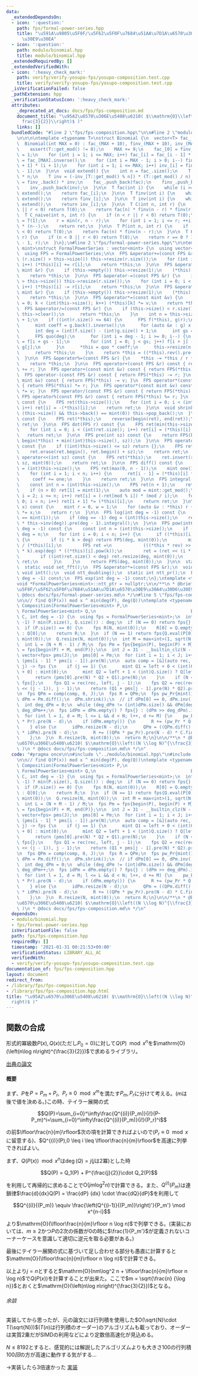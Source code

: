 ```yaml
---
data:
  _extendedDependsOn:
  - icon: ':question:'
    path: fps/formal-power-series.hpp
    title: "\u591A\u9805\u5F0F/\u5F62\u5F0F\u7684\u51AA\u7D1A\u6570\u30E9\u30A4\u30D6\
      \u30E9\u30EA"
  - icon: ':question:'
    path: modulo/binomial.hpp
    title: modulo/binomial.hpp
  _extendedRequiredBy: []
  _extendedVerifiedWith:
  - icon: ':heavy_check_mark:'
    path: verify/verify-yosupo-fps/yosupo-composition.test.cpp
    title: verify/verify-yosupo-fps/yosupo-composition.test.cpp
  _isVerificationFailed: false
  _pathExtension: hpp
  _verificationStatusIcon: ':heavy_check_mark:'
  attributes:
    _deprecated_at_docs: docs/fps/fps-composition.md
    document_title: "\u95A2\u6570\u306E\u5408\u6210( $\\mathrm{O}\\left((N \\log N)^{\\\
      frac{3}{2}}\\right)$ )"
    links: []
  bundledCode: "#line 2 \"fps/fps-composition.hpp\"\n\n#line 2 \"modulo/binomial.hpp\"\
    \n\n\n\ntemplate <typename T>\nstruct Binomial {\n  vector<T> fac_, finv_, inv_;\n\
    \  Binomial(int MAX = 0) : fac_(MAX + 10), finv_(MAX + 10), inv_(MAX + 10) {\n\
    \    assert(T::get_mod() != 0);\n    MAX += 9;\n    fac_[0] = finv_[0] = inv_[0]\
    \ = 1;\n    for (int i = 1; i <= MAX; i++) fac_[i] = fac_[i - 1] * i;\n    finv_[MAX]\
    \ = fac_[MAX].inverse();\n    for (int i = MAX - 1; i > 0; i--) finv_[i] = finv_[i\
    \ + 1] * (i + 1);\n    for (int i = 1; i <= MAX; i++) inv_[i] = finv_[i] * fac_[i\
    \ - 1];\n  }\n\n  void extend() {\n    int n = fac_.size();\n    T fac = fac_.back()\
    \ * n;\n    T inv = (-inv_[T::get_mod() % n]) * (T::get_mod() / n);\n    T finv\
    \ = finv_.back() * inv;\n    fac_.push_back(fac);\n    finv_.push_back(finv);\n\
    \    inv_.push_back(inv);\n  }\n\n  T fac(int i) {\n    while (i >= (int)fac_.size())\
    \ extend();\n    return fac_[i];\n  }\n\n  T finv(int i) {\n    while (i >= (int)finv_.size())\
    \ extend();\n    return finv_[i];\n  }\n\n  T inv(int i) {\n    while (i >= (int)inv_.size())\
    \ extend();\n    return inv_[i];\n  }\n\n  T C(int n, int r) {\n    if (n < r\
    \ || r < 0) return T(0);\n    return fac(n) * finv(n - r) * finv(r);\n  }\n\n\
    \  T C_naive(int n, int r) {\n    if (n < r || r < 0) return T(0);\n    T ret\
    \ = T(1);\n    r = min(r, n - r);\n    for (int i = 1; i <= r; ++i) ret *= inv(i)\
    \ * (n--);\n    return ret;\n  }\n\n  T P(int n, int r) {\n    if (n < r || r\
    \ < 0) return T(0);\n    return fac(n) * finv(n - r);\n  }\n\n  T H(int n, int\
    \ r) {\n    if (n < 0 || r < 0) return T(0);\n    return r == 0 ? 1 : C(n + r\
    \ - 1, r);\n  }\n};\n#line 2 \"fps/formal-power-series.hpp\"\n\ntemplate <typename\
    \ mint>\nstruct FormalPowerSeries : vector<mint> {\n  using vector<mint>::vector;\n\
    \  using FPS = FormalPowerSeries;\n\n  FPS &operator+=(const FPS &r) {\n    if\
    \ (r.size() > this->size()) this->resize(r.size());\n    for (int i = 0; i < (int)r.size();\
    \ i++) (*this)[i] += r[i];\n    return *this;\n  }\n\n  FPS &operator+=(const\
    \ mint &r) {\n    if (this->empty()) this->resize(1);\n    (*this)[0] += r;\n\
    \    return *this;\n  }\n\n  FPS &operator-=(const FPS &r) {\n    if (r.size()\
    \ > this->size()) this->resize(r.size());\n    for (int i = 0; i < (int)r.size();\
    \ i++) (*this)[i] -= r[i];\n    return *this;\n  }\n\n  FPS &operator-=(const\
    \ mint &r) {\n    if (this->empty()) this->resize(1);\n    (*this)[0] -= r;\n\
    \    return *this;\n  }\n\n  FPS &operator*=(const mint &v) {\n    for (int k\
    \ = 0; k < (int)this->size(); k++) (*this)[k] *= v;\n    return *this;\n  }\n\n\
    \  FPS &operator/=(const FPS &r) {\n    if (this->size() < r.size()) {\n     \
    \ this->clear();\n      return *this;\n    }\n    int n = this->size() - r.size()\
    \ + 1;\n    if ((int)r.size() <= 64) {\n      FPS f(*this), g(r);\n      g.shrink();\n\
    \      mint coeff = g.back().inverse();\n      for (auto &x : g) x *= coeff;\n\
    \      int deg = (int)f.size() - (int)g.size() + 1;\n      int gs = g.size();\n\
    \      FPS quo(deg);\n      for (int i = deg - 1; i >= 0; i--) {\n        quo[i]\
    \ = f[i + gs - 1];\n        for (int j = 0; j < gs; j++) f[i + j] -= quo[i] *\
    \ g[j];\n      }\n      *this = quo * coeff;\n      this->resize(n, mint(0));\n\
    \      return *this;\n    }\n    return *this = ((*this).rev().pre(n) * r.rev().inv(n)).pre(n).rev();\n\
    \  }\n\n  FPS &operator%=(const FPS &r) {\n    *this -= *this / r * r;\n    shrink();\n\
    \    return *this;\n  }\n\n  FPS operator+(const FPS &r) const { return FPS(*this)\
    \ += r; }\n  FPS operator+(const mint &v) const { return FPS(*this) += v; }\n\
    \  FPS operator-(const FPS &r) const { return FPS(*this) -= r; }\n  FPS operator-(const\
    \ mint &v) const { return FPS(*this) -= v; }\n  FPS operator*(const FPS &r) const\
    \ { return FPS(*this) *= r; }\n  FPS operator*(const mint &v) const { return FPS(*this)\
    \ *= v; }\n  FPS operator/(const FPS &r) const { return FPS(*this) /= r; }\n \
    \ FPS operator%(const FPS &r) const { return FPS(*this) %= r; }\n  FPS operator-()\
    \ const {\n    FPS ret(this->size());\n    for (int i = 0; i < (int)this->size();\
    \ i++) ret[i] = -(*this)[i];\n    return ret;\n  }\n\n  void shrink() {\n    while\
    \ (this->size() && this->back() == mint(0)) this->pop_back();\n  }\n\n  FPS rev()\
    \ const {\n    FPS ret(*this);\n    reverse(begin(ret), end(ret));\n    return\
    \ ret;\n  }\n\n  FPS dot(FPS r) const {\n    FPS ret(min(this->size(), r.size()));\n\
    \    for (int i = 0; i < (int)ret.size(); i++) ret[i] = (*this)[i] * r[i];\n \
    \   return ret;\n  }\n\n  FPS pre(int sz) const {\n    return FPS(begin(*this),\
    \ begin(*this) + min((int)this->size(), sz));\n  }\n\n  FPS operator>>(int sz)\
    \ const {\n    if ((int)this->size() <= sz) return {};\n    FPS ret(*this);\n\
    \    ret.erase(ret.begin(), ret.begin() + sz);\n    return ret;\n  }\n\n  FPS\
    \ operator<<(int sz) const {\n    FPS ret(*this);\n    ret.insert(ret.begin(),\
    \ sz, mint(0));\n    return ret;\n  }\n\n  FPS diff() const {\n    const int n\
    \ = (int)this->size();\n    FPS ret(max(0, n - 1));\n    mint one(1), coeff(1);\n\
    \    for (int i = 1; i < n; i++) {\n      ret[i - 1] = (*this)[i] * coeff;\n \
    \     coeff += one;\n    }\n    return ret;\n  }\n\n  FPS integral() const {\n\
    \    const int n = (int)this->size();\n    FPS ret(n + 1);\n    ret[0] = mint(0);\n\
    \    if (n > 0) ret[1] = mint(1);\n    auto mod = mint::get_mod();\n    for (int\
    \ i = 2; i <= n; i++) ret[i] = (-ret[mod % i]) * (mod / i);\n    for (int i =\
    \ 0; i < n; i++) ret[i + 1] *= (*this)[i];\n    return ret;\n  }\n\n  mint eval(mint\
    \ x) const {\n    mint r = 0, w = 1;\n    for (auto &v : *this) r += w * v, w\
    \ *= x;\n    return r;\n  }\n\n  FPS log(int deg = -1) const {\n    assert((*this)[0]\
    \ == mint(1));\n    if (deg == -1) deg = (int)this->size();\n    return (this->diff()\
    \ * this->inv(deg)).pre(deg - 1).integral();\n  }\n\n  FPS pow(int64_t k, int\
    \ deg = -1) const {\n    const int n = (int)this->size();\n    if (deg == -1)\
    \ deg = n;\n    for (int i = 0; i < n; i++) {\n      if ((*this)[i] != mint(0))\
    \ {\n        if (i * k > deg) return FPS(deg, mint(0));\n        mint rev = mint(1)\
    \ / (*this)[i];\n        FPS ret =\n            (((*this * rev) >> i).log(deg)\
    \ * k).exp(deg) * ((*this)[i].pow(k));\n        ret = (ret << (i * k)).pre(deg);\n\
    \        if ((int)ret.size() < deg) ret.resize(deg, mint(0));\n        return\
    \ ret;\n      }\n    }\n    return FPS(deg, mint(0));\n  }\n\n  static void *ntt_ptr;\n\
    \  static void set_fft();\n  FPS &operator*=(const FPS &r);\n  void ntt();\n \
    \ void intt();\n  void ntt_doubling();\n  static int ntt_pr();\n  FPS inv(int\
    \ deg = -1) const;\n  FPS exp(int deg = -1) const;\n};\ntemplate <typename mint>\n\
    void *FormalPowerSeries<mint>::ntt_ptr = nullptr;\n\n/**\n * @brief \u591A\u9805\
    \u5F0F/\u5F62\u5F0F\u7684\u51AA\u7D1A\u6570\u30E9\u30A4\u30D6\u30E9\u30EA\n *\
    \ @docs docs/fps/formal-power-series.md\n */\n#line 5 \"fps/fps-composition.hpp\"\
    \n\n// find Q(P(x)) mod x ^ min(deg(P), deg(Q))\ntemplate <typename mint>\nFormalPowerSeries<mint>\
    \ Composition(FormalPowerSeries<mint> P,\n                                   \
    \ FormalPowerSeries<mint> Q,\n                                    Binomial<mint>&\
    \ C, int deg = -1) {\n  using fps = FormalPowerSeries<mint>;\n  int N = (deg ==\
    \ -1) ? min(P.size(), Q.size()) : deg;\n  if (N == 0) return fps{};\n  P.shrink();\n\
    \  if (P.size() == 0) {\n    fps R(N, mint(0));\n    R[0] = Q.empty() ? mint(0)\
    \ : Q[0];\n    return R;\n  }\n  if (N == 1) return fps{Q.eval(P[0])};\n\n  P.resize(N,\
    \ mint(0));\n  Q.resize(N, mint(0));\n  int M = max<int>(1, sqrt(N / log2(N)));\n\
    \  int L = (N + M - 1) / M;\n  fps Pm = fps{begin(P), begin(P) + M};\n  fps Pr\
    \ = fps{begin(P) + M, end(P)};\n\n  int J = 31 - __builtin_clz(N - 1) + 1;\n \
    \ vector<fps> pms(J);\n  pms[0] = Pm;\n  for (int i = 1; i < J; i++) pms[i] =\
    \ (pms[i - 1] * pms[i - 1]).pre(N);\n\n  auto comp = [&](auto rec, int left, int\
    \ j) -> fps {\n    if (j == 1) {\n      mint Q1 = left + 0 < (int)Q.size() ? Q[left\
    \ + 0] : mint(0);\n      mint Q2 = left + 1 < (int)Q.size() ? Q[left + 1] : mint(0);\n\
    \      return (pms[0].pre(N) * Q2 + Q1).pre(N);\n    }\n    if (N <= left) return\
    \ fps{};\n    fps Q1 = rec(rec, left, j - 1);\n    fps Q2 = rec(rec, left + (1\
    \ << (j - 1)), j - 1);\n    return (Q1 + pms[j - 1].pre(N) * Q2).pre(N);\n  };\n\
    \n  fps QPm = comp(comp, 0, J);\n  fps R = QPm;\n  fps pw_Pr{mint(1)};\n  fps\
    \ dPm = Pm.diff();\n  dPm.shrink();\n  // if dPm[0] == 0, dPm.inv() is undefined\n\
    \  int deg_dPm = 0;\n  while (deg_dPm != (int)dPm.size() && dPm[deg_dPm] == mint(0))\
    \ deg_dPm++;\n  fps idPm = dPm.empty() ? fps{} : (dPm >> deg_dPm).inv(N);\n\n\
    \  for (int l = 1, d = M; l <= L && d < N; l++, d += M) {\n    pw_Pr = (pw_Pr\
    \ * Pr).pre(N - d);\n    if (dPm.empty()) {\n      R += (pw_Pr * Q[l]) << d;\n\
    \    } else {\n      idPm.resize(N - d);\n      QPm = ((QPm.diff() >> deg_dPm)\
    \ * idPm).pre(N - d);\n      R += ((QPm * pw_Pr).pre(N - d) * C.finv(l)) << d;\n\
    \    };\n  }\n  R.resize(N, mint(0));\n  return R;\n}\n\n/**\n * @brief \u95A2\
    \u6570\u306E\u5408\u6210( $\\mathrm{O}\\left((N \\log N)^{\\frac{3}{2}}\\right)$\
    \ )\n * @docs docs/fps/fps-composition.md\n */\n"
  code: "#pragma once\n\n#include \"../modulo/binomial.hpp\"\n#include \"./formal-power-series.hpp\"\
    \n\n// find Q(P(x)) mod x ^ min(deg(P), deg(Q))\ntemplate <typename mint>\nFormalPowerSeries<mint>\
    \ Composition(FormalPowerSeries<mint> P,\n                                   \
    \ FormalPowerSeries<mint> Q,\n                                    Binomial<mint>&\
    \ C, int deg = -1) {\n  using fps = FormalPowerSeries<mint>;\n  int N = (deg ==\
    \ -1) ? min(P.size(), Q.size()) : deg;\n  if (N == 0) return fps{};\n  P.shrink();\n\
    \  if (P.size() == 0) {\n    fps R(N, mint(0));\n    R[0] = Q.empty() ? mint(0)\
    \ : Q[0];\n    return R;\n  }\n  if (N == 1) return fps{Q.eval(P[0])};\n\n  P.resize(N,\
    \ mint(0));\n  Q.resize(N, mint(0));\n  int M = max<int>(1, sqrt(N / log2(N)));\n\
    \  int L = (N + M - 1) / M;\n  fps Pm = fps{begin(P), begin(P) + M};\n  fps Pr\
    \ = fps{begin(P) + M, end(P)};\n\n  int J = 31 - __builtin_clz(N - 1) + 1;\n \
    \ vector<fps> pms(J);\n  pms[0] = Pm;\n  for (int i = 1; i < J; i++) pms[i] =\
    \ (pms[i - 1] * pms[i - 1]).pre(N);\n\n  auto comp = [&](auto rec, int left, int\
    \ j) -> fps {\n    if (j == 1) {\n      mint Q1 = left + 0 < (int)Q.size() ? Q[left\
    \ + 0] : mint(0);\n      mint Q2 = left + 1 < (int)Q.size() ? Q[left + 1] : mint(0);\n\
    \      return (pms[0].pre(N) * Q2 + Q1).pre(N);\n    }\n    if (N <= left) return\
    \ fps{};\n    fps Q1 = rec(rec, left, j - 1);\n    fps Q2 = rec(rec, left + (1\
    \ << (j - 1)), j - 1);\n    return (Q1 + pms[j - 1].pre(N) * Q2).pre(N);\n  };\n\
    \n  fps QPm = comp(comp, 0, J);\n  fps R = QPm;\n  fps pw_Pr{mint(1)};\n  fps\
    \ dPm = Pm.diff();\n  dPm.shrink();\n  // if dPm[0] == 0, dPm.inv() is undefined\n\
    \  int deg_dPm = 0;\n  while (deg_dPm != (int)dPm.size() && dPm[deg_dPm] == mint(0))\
    \ deg_dPm++;\n  fps idPm = dPm.empty() ? fps{} : (dPm >> deg_dPm).inv(N);\n\n\
    \  for (int l = 1, d = M; l <= L && d < N; l++, d += M) {\n    pw_Pr = (pw_Pr\
    \ * Pr).pre(N - d);\n    if (dPm.empty()) {\n      R += (pw_Pr * Q[l]) << d;\n\
    \    } else {\n      idPm.resize(N - d);\n      QPm = ((QPm.diff() >> deg_dPm)\
    \ * idPm).pre(N - d);\n      R += ((QPm * pw_Pr).pre(N - d) * C.finv(l)) << d;\n\
    \    };\n  }\n  R.resize(N, mint(0));\n  return R;\n}\n\n/**\n * @brief \u95A2\
    \u6570\u306E\u5408\u6210( $\\mathrm{O}\\left((N \\log N)^{\\frac{3}{2}}\\right)$\
    \ )\n * @docs docs/fps/fps-composition.md\n */\n"
  dependsOn:
  - modulo/binomial.hpp
  - fps/formal-power-series.hpp
  isVerificationFile: false
  path: fps/fps-composition.hpp
  requiredBy: []
  timestamp: '2021-01-31 00:21:53+09:00'
  verificationStatus: LIBRARY_ALL_AC
  verifiedWith:
  - verify/verify-yosupo-fps/yosupo-composition.test.cpp
documentation_of: fps/fps-composition.hpp
layout: document
redirect_from:
- /library/fps/fps-composition.hpp
- /library/fps/fps-composition.hpp.html
title: "\u95A2\u6570\u306E\u5408\u6210( $\\mathrm{O}\\left((N \\log N)^{\\frac{3}{2}}\\\
  right)$ )"
---
```


## 関数の合成

形式的冪級数$P(x),Q(x)$(ただし$P_0 = 0$)に対して$Q(P) \mod x^{n}$を$\mathrm{O}(\left(n\log n\right)^{\frac{3}{2}})$で求めるライブラリ。

[出典の論文](http://www.eecs.harvard.edu/~htk/publication/1978-jacm-brent-kung.pdf)

#### 概要

まず、$P$を$P = P_m + P_r,\ \ P_r \equiv 0 \mod x^m$を満たす$P_m,P_r$に分けて考える。($m$は後で値を決める。)この時、テイラー展開の式

$$Q(P)=\sum_{i=0}^\infty\frac{Q^{(i)}(P_m)}{i!}(P-P_m)^i=\sum_{i=0}^\infty\frac{Q^{(i)}(P_m)}{i!}(P_r)^i$$

の前$\lfloor\frac{n}{m}\rfloor$次の項を計算できればよいので($P_r \equiv 0 \mod x$に留意する)、$Q^{(i)}(P),0 \leq i \leq \lfloor\frac{n}{m}\rfloor$を高速に列挙できればよい。

まず、$Q(P(x))\mod x^n$は$\deg(Q) = j$($j$は2冪)とした時

$$Q(P) = Q_1(P) + P^{\frac{j}{2}}\cdot Q_2(P)$$

を利用して再帰的に求めることで$\mathrm{O}(jm\log^2 n)$で計算できる。また、$Q^{(i)}(P_m)$は連鎖律$\frac{d}{dx}Q(P) = \frac{dP} {dx} \cdot \frac{dQ}{dP}$を利用して

$$Q^{(i)}{(P_m)} \equiv \frac{\left(Q^{(i-1)}{(P_m)}\right)'}{P_m'} \mod x^{n-i}$$

より$\mathrm{O}(\lfloor\frac{n}{m}\rfloor n \log n)$で列挙できる。(実装においては、$m \geq 2$かつ$P$の$2$次の係数が$0$の時に$\frac{1}{P_m'}$が定義されないコーナーケースを意識して適切に逆元を取る必要がある。)

最後にテイラー展開の式に基づいて足し合わせる部分も愚直に計算すると$\mathrm{O}(\lfloor\frac{n}{m}\rfloor n \log n)$で計算できる。

以上より$j = n$とすると$\mathrm{O}(nm\log^2 n + \lfloor\frac{n}{m}\rfloor n \log n)$で$Q(P(x))$を計算することが出来た。ここで$m = \sqrt{\frac{n} {\log n}}$とおくと$\mathrm{O}(\left(n\log n\right)^{\frac{3}{2}})$となる。

###### 余談

実装してから思ったが、元の論文には行列積を使用した$O(\sqrt{N}\cdot T(\sqrt{N}))$($T(n)$は行列積のオーダー)のアルゴリズムも載っており、オーダーは実質2乗だがSIMDの利用などにより定数倍高速化が見込める。

$N \leq 8192$とすると、感覚的には解説したアルゴリズムよりも大きさ$100$の行列積$100回$の方が高速に動作する気がする… 

$\rightarrow$実装したら3倍速かった [実装](https://nyaannyaan.github.io/library/library/fps/fps-composition-fast.hpp.html)
